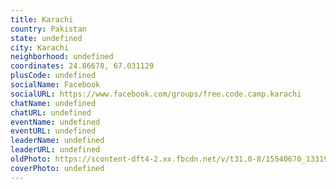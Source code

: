 ```yaml
---
title: Karachi
country: Pakistan
state: undefined
city: Karachi
neighborhood: undefined
coordinates: 24.86678, 67.031129
plusCode: undefined
socialName: Facebook
socialURL: https://www.facebook.com/groups/free.code.camp.karachi
chatName: undefined
chatURL: undefined
eventName: undefined
eventURL: undefined
leaderName: undefined
leaderURL: undefined
oldPhoto: https://scontent-dft4-2.xx.fbcdn.net/v/t31.0-8/15540670_1331999546839680_5176531604756879523_o.jpg?oh=e317ab8061200796d9efbff660d5c66d&oe=5954B95E
coverPhoto: undefined
---
```

